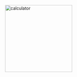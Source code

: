 <img width="220" alt="calculator" src="https://github.com/user-attachments/assets/4e6328ef-46e9-48b0-966b-8ead67f1e9b1" />
